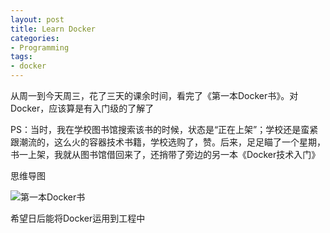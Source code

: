 ```yaml
---
layout: post
title: Learn Docker
categories:
- Programming
tags:
- docker
---
```


从周一到今天周三，花了三天的课余时间，看完了《第一本Docker书》。对Docker，应该算是有入门级的了解了

PS：当时，我在学校图书馆搜索该书的时候，状态是“正在上架”；学校还是蛮紧跟潮流的，这么火的容器技术书籍，学校选购了，赞。后来，足足瞄了一个星期，书一上架，我就从图书馆借回来了，还捎带了旁边的另一本《Docker技术入门》

思维导图

![第一本Docker书](https://raw.githubusercontent.com/su-kaiyao/gold/master/docker/%E7%AC%AC%E4%B8%80%E6%9C%ACDocker%E4%B9%A6.png)

希望日后能将Docker运用到工程中
